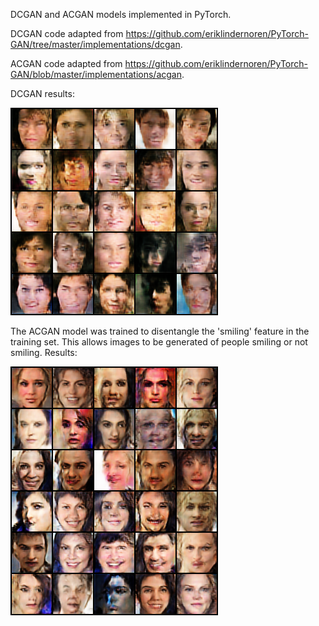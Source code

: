 DCGAN and ACGAN models implemented in PyTorch.

DCGAN code adapted from https://github.com/eriklindernoren/PyTorch-GAN/tree/master/implementations/dcgan.

ACGAN code adapted from https://github.com/eriklindernoren/PyTorch-GAN/blob/master/implementations/acgan.

DCGAN results:

<img src="Results/dcgan.png"/>

The ACGAN model was trained to disentangle the 'smiling' feature in the training set. This allows images to be generated of people smiling or not smiling. Results:

<img src="Results/acgan.png"/>